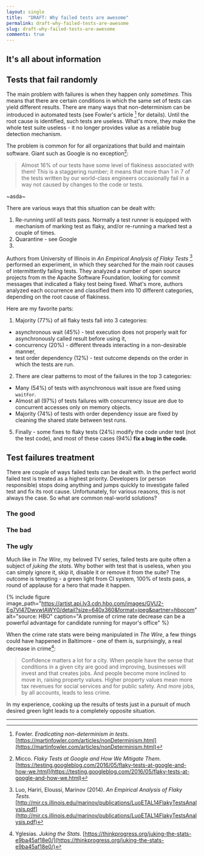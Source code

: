 ```yaml
---
layout: single
title:  "DRAFT: Why failed tests are awesome"
permalink: draft-why-failed-tests-are-awesome
slug: draft-why-failed-tests-are-awesome
comments: true
---
```

## It's all about information


## Tests that fail randomly
The main problem with failures is when they happen only *sometimes*. This means that there are certain conditions in which the same set of tests can yield different results. There are many ways that non-determinism can be introduced in automated tests (see Fowler's article [^fowler] for details). Until the root cause is identified, such tests are useless. What's more, they make the whole test suite useless - it no longer provides value as a reliable bug detection mechanism.

The problem is common for for all organizations that build and maintain software. Giant such as Google is no exception[^google]:
> Almost 16% of our tests have some level of flakiness associated with them! This is a staggering number; it means that more than 1 in 7 of the tests written by our world-class engineers occasionally fail in a way not caused by changes to the code or tests.

~asda~

There are various ways that this situation can be dealt with:
1. Re-running until all tests pass. Normally a test runner is equipped with mechanism of marking test as flaky, and/or re-running a marked test a couple of times.
2. Quarantine - see Google
3.


Authors from University of Illinois in *An Empirical Analysis of Flaky Tests* [^luo] performed an experiment, in which they searched for the main root causes of intermittently failing tests. They analyzed a number of open source projects from m the Apache Software Foundation, looking for commit messages that indicated a flaky test being fixed. What's more, authors analyzed each occurrence and classified them into 10 different categories, depending on the root cause of flakiness.

Here are my favorite parts:
1. Majority (77%) of all flaky tests fall into 3 categories:
  * asynchronous wait (45%) - test execution does not properly wait for asynchronously called result before using it,
  * concurrency (20%) - different threads interacting
in a non-desirable manner,
  * test order dependency (12%) - test outcome depends on the order in which the tests are run.
2. There are clear patterns to most of the failures in the top 3 categories:
  * Many (54%) of tests with asynchronous wait issue are fixed using `waitFor`.
  * Almost all (97%) of tests failures with concurrency issue are due to concurrent accesses only on memory objects.
  * Majority (74%) of tests with order dependency issue are fixed by
cleaning the shared state between test runs.
5. Finally - some fixes to flaky tests (24%) modify the code under test (not the test code), and most of these cases (94%) **fix a bug in the code**.

## Test failures treatment
There are couple of ways failed tests can be dealt with. In the perfect world failed test is treated as a highest priority. Developers (or person responsible) stops doing anything and jumps quickly to investigate failed test and fix its root cause. Unfortunately, for various reasons, this is not always the case. So what are common real-world solutions?
### The good
### The bad
### The ugly
Much like in *The Wire*, my beloved TV series, failed tests are quite often a subject of *juking the stats*. Why bother with test that is useless, when you can simply ignore it, skip it, disable it or remove it from the suite? The outcome is tempting - a green light from CI system, 100% of tests pass, a round of applause for a hero that made it happen.

{% include figure image_path="https://artist.api.lv3.cdn.hbo.com/images/GVU2-Eg7Vl47DwvwIAWY0/detail?size=640x360&format=jpeg&partner=hbocom" alt="source: HBO" caption="A promise of crime rate decrease can be a powerful advantage for candidate running for mayor's office" %}

When the crime rate stats were being manipulated in *The Wire*, a few things could have happened in Baltimore - one of them is, surprisingly, a real decrease in crime[^thinkprogress]:
> Confidence matters a lot for a city. When people have the sense that conditions in a given city are good and improving, businesses will invest and that creates jobs. And people become more inclined to move in, raising property values. Higher property values mean more tax revenues for social services and for public safety. And more jobs, by all accounts, leads to less crime.

In my experience, cooking up the results of tests just in a pursuit of much desired green light leads to a completely opposite situation. 

---

[^fowler]: Fowler. *Eradicating non-determinism in tests*.  [https://martinfowler.com/articles/nonDeterminism.html](https://martinfowler.com/articles/nonDeterminism.html)

[^luo]: Luo, Hariri, Eloussi, Marinov (2014). *An Empirical Analysis of Flaky Tests*.  [http://mir.cs.illinois.edu/marinov/publications/LuoETAL14FlakyTestsAnalysis.pdf](http://mir.cs.illinois.edu/marinov/publications/LuoETAL14FlakyTestsAnalysis.pdf)

[^google]: Micco. *Flaky Tests at Google and How We Mitigate Them*.  [https://testing.googleblog.com/2016/05/flaky-tests-at-google-and-how-we.html](https://testing.googleblog.com/2016/05/flaky-tests-at-google-and-how-we.html)

[^thinkprogress]: Yglesias. *Juking the Stats*. [https://thinkprogress.org/juking-the-stats-e9ba45af18e0/](https://thinkprogress.org/juking-the-stats-e9ba45af18e0/)
